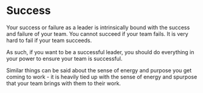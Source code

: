 # Success

Your success or failure as a leader is intrinsically bound with the success and failure of your team. You cannot succeed if your team fails. It is very hard to fail if your team succeeds.

As such, if you want to be a successful leader, you should do everything in your power to ensure your team is successful.

Similar things can be said about the sense of energy and purpose you get coming to work - it is heavily tied up with the sense of energy and spurpose that your team brings with them to their work.
